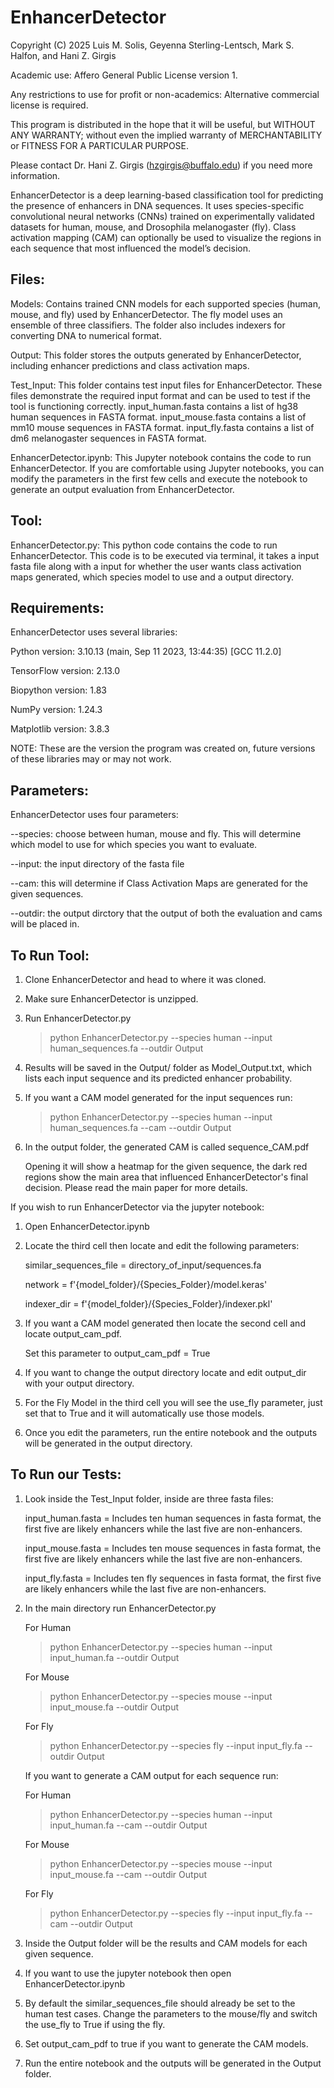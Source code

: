 # EnhancerDetector

Copyright (C) 2025 Luis M. Solis, Geyenna Sterling-Lentsch, Mark S. Halfon, and Hani Z. Girgis

Academic use: Affero General Public License version 1.

Any restrictions to use for profit or non-academics: Alternative commercial license is required.

This program is distributed in the hope that it will be useful, but WITHOUT ANY WARRANTY; without even the implied warranty of MERCHANTABILITY or FITNESS FOR A PARTICULAR PURPOSE.

Please contact Dr. Hani Z. Girgis (hzgirgis@buffalo.edu) if you need more information.

EnhancerDetector is a deep learning-based classification tool for predicting the presence of enhancers in DNA sequences. It uses species-specific convolutional neural networks (CNNs) trained on experimentally validated datasets for human, mouse, and Drosophila melanogaster (fly). Class activation mapping (CAM) can optionally be used to visualize the regions in each sequence that most influenced the model’s decision.

## Files:
Models: Contains trained CNN models for each supported species (human, mouse, and fly) used by EnhancerDetector. The fly model uses an ensemble of three classifiers. The folder also includes indexers for converting DNA to numerical format.

Output: This folder stores the outputs generated by EnhancerDetector, including enhancer predictions and class activation maps.

Test_Input: This folder contains test input files for EnhancerDetector. These files demonstrate the required input format and can be used to test if the tool is functioning correctly. input_human.fasta contains a list of hg38 human sequences in FASTA format. input_mouse.fasta contains a list of mm10 mouse sequences in FASTA format. input_fly.fasta contains a list of dm6 melanogaster sequences in FASTA format.

EnhancerDetector.ipynb: This Jupyter notebook contains the code to run EnhancerDetector. If you are comfortable using Jupyter notebooks, you can modify the parameters in the first few cells and execute the notebook to generate an output evaluation from EnhancerDetector.

## Tool:
EnhancerDetector.py: This python code contains the code to run EnhancerDetector. This code is to be executed via terminal, it takes a input fasta file along with a input for whether the user wants class activation maps generated, which species model to use and a output directory.

## Requirements:
EnhancerDetector uses several libraries:

Python version: 3.10.13 (main, Sep 11 2023, 13:44:35) [GCC 11.2.0]

TensorFlow version: 2.13.0

Biopython version: 1.83

NumPy version: 1.24.3

Matplotlib version: 3.8.3

NOTE: These are the version the program was created on, future versions of these libraries may or may not work.

## Parameters:
EnhancerDetector uses four parameters:

--species: choose between human, mouse and fly. This will determine which model to use for which species you want to evaluate.

--input: the input directory of the fasta file

--cam: this will determine if Class Activation Maps are generated for the given sequences.

--outdir: the output dirctory that the output of both the evaluation and cams will be placed in.

## To Run Tool:
1. Clone EnhancerDetector and head to where it was cloned.

2. Make sure EnhancerDetector is unzipped.

3. Run EnhancerDetector.py
   > python EnhancerDetector.py --species human --input human_sequences.fa --outdir Output

4. Results will be saved in the Output/ folder as Model_Output.txt, which lists each input sequence and its predicted enhancer probability.

5. If you want a CAM model generated for the input sequences run:
   > python EnhancerDetector.py --species human --input human_sequences.fa --cam --outdir Output

6. In the output folder, the generated CAM is called sequence_CAM.pdf

   Opening it will show a heatmap for the given sequence, the dark red regions show the main area that influenced EnhancerDetector's final decision. Please read the main paper for more details.

If you wish to run EnhancerDetector via the jupyter notebook:

1. Open EnhancerDetector.ipynb

2. Locate the third cell then locate and edit the following parameters:

   similar_sequences_file = directory_of_input/sequences.fa
   
   network = f'{model_folder}/{Species_Folder}/model.keras'
   
   indexer_dir      = f'{model_folder}/{Species_Folder}/indexer.pkl'

4. If you want a CAM model generated then locate the second cell and locate output_cam_pdf.

    Set this parameter to output_cam_pdf = True

5. If you want to change the output directory locate and edit output_dir with your output directory.

6. For the Fly Model in the third cell you will see the use_fly parameter, just set that to True and it will automatically use those models.

7. Once you edit the parameters, run the entire notebook and the outputs will be generated in the output directory.

## To Run our Tests:
1. Look inside the Test_Input folder, inside are three fasta files:

   input_human.fasta = Includes ten human sequences in fasta format, the first five are likely enhancers while the last five are non-enhancers.

   input_mouse.fasta = Includes ten mouse sequences in fasta format, the first five are likely enhancers while the last five are non-enhancers.

   input_fly.fasta = Includes ten fly sequences in fasta format, the first five are likely enhancers while the last five are non-enhancers.

3. In the main directory run EnhancerDetector.py
   
   For Human
   > python EnhancerDetector.py --species human --input input_human.fa --outdir Output

   For Mouse
   > python EnhancerDetector.py --species mouse --input input_mouse.fa --outdir Output

   For Fly
   > python EnhancerDetector.py --species fly --input input_fly.fa --outdir Output

   If you want to generate a CAM output for each sequence run:
   
   For Human
   > python EnhancerDetector.py --species human --input input_human.fa --cam --outdir Output

   For Mouse
   > python EnhancerDetector.py --species mouse --input input_mouse.fa --cam --outdir Output

   For Fly
   > python EnhancerDetector.py --species fly --input input_fly.fa --cam --outdir Output

5. Inside the Output folder will be the results and CAM models for each given sequence.

6. If you want to use the jupyter notebook then open EnhancerDetector.ipynb

7. By default the similar_sequences_file should already be set to the human test cases. Change the parameters to the mouse/fly and switch the use_fly to True if using the fly.

8. Set output_cam_pdf to true if you want to generate the CAM models.

9. Run the entire notebook and the outputs will be generated in the Output folder.
